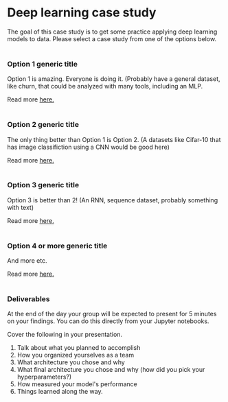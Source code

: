 # Deep learning case study

The goal of this case study is to get some practice applying deep learning models to data.  Please select a case study from one of the options below.
<br/>
<br/>
### Option 1 generic title
Option 1 is amazing.  Everyone is doing it.  (Probably have a general dataset, like churn, that could be analyzed with many tools, including an MLP.

Read more [here.](link1)
<br/>
<br/>
### Option 2 generic title
The only thing better than Option 1 is Option 2.  (A datasets like Cifar-10 that has image classifiction using a CNN would be good here)

Read more [here.](link2)
<br/>
<br/>
### Option 3 generic title
Option 3 is better than 2! (An RNN, sequence dataset, probably something with text)

Read more [here.](link3)
<br/>
<br/>

### Option 4 or more generic title
And more etc.

Read more [here.](link4)
<br/>
<br/>
### Deliverables

At the end of the day your group will be expected to present for 5
minutes on your findings.  You can do this directly from your Jupyter
notebooks.

Cover the following in your presentation.

   1. Talk about what you planned to accomplish
   2. How you organized yourselves as a team
   3. What architecture you chose and why
   4. What final architecture you chose and why (how did you pick your hyperparameters?)
   5. How measured your model's performance
   6. Things learned along the way.

